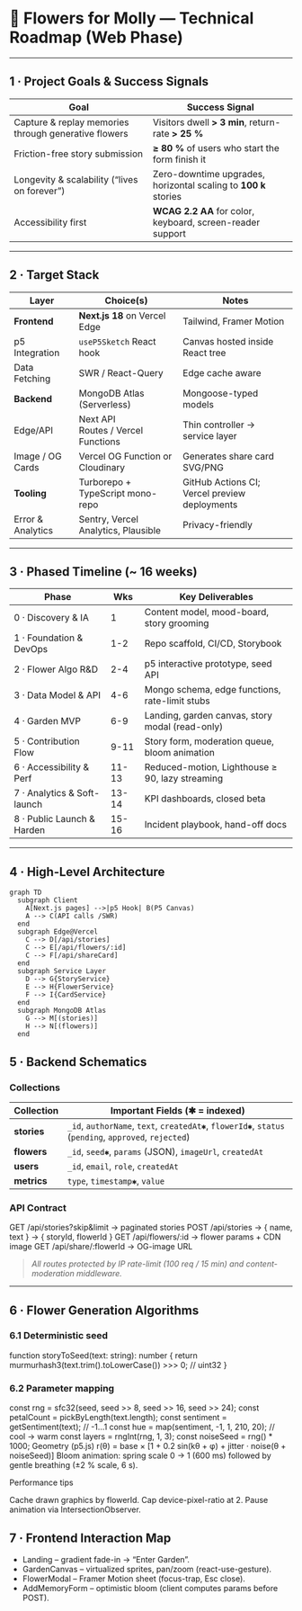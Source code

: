 # 🌸 Flowers for Molly — Technical Roadmap (Web Phase)

---

## 1 · Project Goals & Success Signals

| Goal                                                         | Success Signal                                             |
| ------------------------------------------------------------ | ---------------------------------------------------------- |
| Capture & replay memories through generative flowers         | Visitors dwell **> 3 min**, return-rate **> 25 %**         |
| Friction-free story submission                               | **≥ 80 %** of users who start the form finish it           |
| Longevity & scalability (“lives on forever”)                 | Zero-downtime upgrades, horizontal scaling to **100 k** stories |
| Accessibility first                                          | **WCAG 2.2 AA** for color, keyboard, screen-reader support |

---

## 2 · Target Stack

| Layer        | Choice(s) | Notes |
| ------------ | --------- | ----- |
| **Frontend** | **Next.js 18** on Vercel Edge | Tailwind, Framer Motion |
| p5 Integration | `useP5Sketch` React hook | Canvas hosted inside React tree |
| Data Fetching | SWR / React-Query | Edge cache aware |
| **Backend**  | MongoDB Atlas (Serverless) | Mongoose-typed models |
| Edge/API     | Next API Routes&nbsp;/&nbsp;Vercel Functions | Thin controller → service layer |
| Image / OG Cards | Vercel OG Function or Cloudinary | Generates share card SVG/PNG |
| **Tooling**  | Turborepo + TypeScript mono-repo | GitHub Actions CI; Vercel preview deployments |
| Error & Analytics | Sentry, Vercel Analytics, Plausible | Privacy-friendly |

---

## 3 · Phased Timeline (~ 16 weeks)

| Phase | Wks | Key Deliverables |
|-------|----|------------------|
| 0 · Discovery & IA          | 1     | Content model, mood-board, story grooming |
| 1 · Foundation & DevOps     | 1-2   | Repo scaffold, CI/CD, Storybook |
| 2 · Flower Algo R&D         | 2-4   | p5 interactive prototype, seed API |
| 3 · Data Model & API        | 4-6   | Mongo schema, edge functions, rate-limit stubs |
| 4 · Garden MVP              | 6-9   | Landing, garden canvas, story modal (read-only) |
| 5 · Contribution Flow       | 9-11  | Story form, moderation queue, bloom animation |
| 6 · Accessibility & Perf    | 11-13 | Reduced-motion, Lighthouse ≥ 90, lazy streaming |
| 7 · Analytics & Soft-launch | 13-14 | KPI dashboards, closed beta |
| 8 · Public Launch & Harden  | 15-16 | Incident playbook, hand-off docs |

---

## 4 · High-Level Architecture

```mermaid
graph TD
  subgraph Client
    A[Next.js pages] -->|p5 Hook| B(P5 Canvas)
    A --> C(API calls /SWR)
  end
  subgraph Edge@Vercel
    C --> D[/api/stories]
    C --> E[/api/flowers/:id]
    C --> F[/api/shareCard]
  end
  subgraph Service Layer
    D --> G{StoryService}
    E --> H{FlowerService}
    F --> I{CardService}
  end
  subgraph MongoDB Atlas
    G --> M[(stories)]
    H --> N[(flowers)]
  end
  ```

## 5 · Backend Schematics

### Collections

| Collection | Important Fields (✱ = indexed) |
| ---------- | ------------------------------ |
| **stories** | `_id`, `authorName`, `text`, `createdAt✱`, `flowerId✱`, `status` (`pending`, `approved`, `rejected`) |
| **flowers** | `_id`, `seed✱`, `params` (JSON), `imageUrl`, `createdAt` |
| **users** | `_id`, `email`, `role`, `createdAt` |
| **metrics** | `type`, `timestamp✱`, `value` |

### API Contract

GET /api/stories?skip&limit → paginated stories
POST /api/stories → { name, text } → { storyId, flowerId }
GET /api/flowers/:id → flower params + CDN image
GET /api/share/:flowerId → OG-image URL

> *All routes protected by IP rate-limit (100 req / 15 min) and content-moderation middleware.*

---

## 6 · Flower Generation Algorithms

### 6.1 Deterministic seed

function storyToSeed(text: string): number {
  return murmurhash3(text.trim().toLowerCase()) >>> 0; // uint32
}

### 6.2 Parameter mapping

const rng         = sfc32(seed, seed >> 8, seed >> 16, seed >> 24);
const petalCount  = pickByLength(text.length);
const sentiment   = getSentiment(text);      // -1…1
const hue         = map(sentiment, -1, 1, 210, 20); // cool → warm
const layers      = rngInt(rng, 1, 3);
const noiseSeed   = rng() * 1000;
Geometry (p5.js)
r(θ) = base × [1 + 0.2 sin(kθ + φ) + jitter · noise(θ + noiseSeed)]
Bloom animation: spring scale 0 → 1 (600 ms) followed by gentle breathing (±2 % scale, 6 s).

Performance tips

Cache drawn graphics by flowerId.
Cap device-pixel-ratio at 2.
Pause animation via IntersectionObserver.

## 7 · Frontend Interaction Map

- Landing – gradient fade-in → “Enter Garden”.
- GardenCanvas – virtualized sprites, pan/zoom (react-use-gesture).
- FlowerModal – Framer Motion sheet (focus-trap, Esc close).
- AddMemoryForm – optimistic bloom (client computes params before POST).
